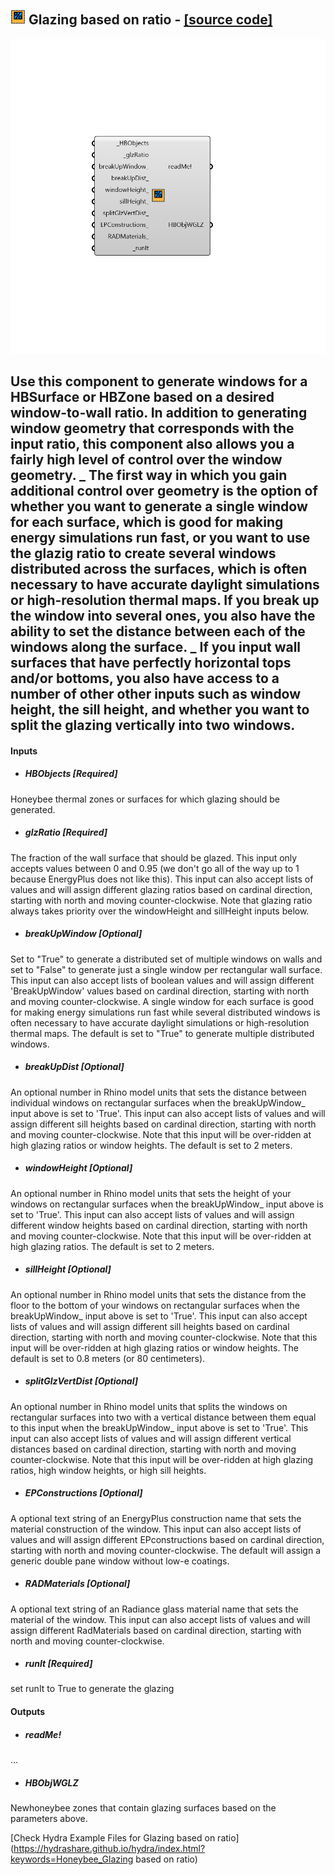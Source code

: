 ## ![](../../images/icons/Glazing_based_on_ratio.png) Glazing based on ratio - [[source code]](https://github.com/ladybug-tools/honeybee-legacy/tree/master/src/Honeybee_Glazing%20based%20on%20ratio.py)

![](../../images/components/Glazing_based_on_ratio.png)

Use this component to generate windows for a HBSurface or HBZone based on a desired window-to-wall ratio. In addition to generating window geometry that corresponds with the input ratio, this component also allows you a fairly high level of control over the window geometry.
 _
 The first way in which you gain additional control over geometry is the option of whether you want to generate a single window for each surface, which is good for making energy simulations run fast, or you want to use the glazig ratio to create several windows distributed across the surfaces, which is often necessary to have accurate daylight simulations or high-resolution thermal maps.
 If you break up the window into several ones, you also have the ability to set the distance between each of the windows along the surface.
 _
 If you input wall surfaces that have perfectly horizontal tops and/or bottoms, you also have access to a number of other other inputs such as window height, the sill height, and whether you want to split the glazing vertically into two windows.
 -
 

#### Inputs
* ##### HBObjects [Required]
Honeybee thermal zones or surfaces for which glazing should be generated.
* ##### glzRatio [Required]
The fraction of the wall surface that should be glazed.  This input only accepts values between 0 and 0.95 (we don't go all of the way up to 1 because EnergyPlus does not like this).  This input can also accept lists of values and will assign different glazing ratios based on cardinal direction, starting with north and moving counter-clockwise.  Note that glazing ratio always takes priority over the windowHeight and sillHeight inputs below.
* ##### breakUpWindow [Optional]
Set to "True" to generate a distributed set of multiple windows on walls and set to "False" to generate just a single window per rectangular wall surface.  This input can also accept lists of boolean values and will assign different 'BreakUpWindow' values based on cardinal direction, starting with north and moving counter-clockwise.  A single window for each surface is good for making energy simulations run fast while several distributed windows is often necessary to have accurate daylight simulations or high-resolution thermal maps. The default is set to "True" to generate multiple distributed windows.
* ##### breakUpDist [Optional]
An optional number in Rhino model units that sets the distance between individual windows on rectangular surfaces when the breakUpWindow_ input above is set to 'True'.  This input can also accept lists of values and will assign different sill heights based on cardinal direction, starting with north and moving counter-clockwise.  Note that this input will be over-ridden at high glazing ratios or window heights.  The default is set to 2 meters.
* ##### windowHeight [Optional]
An optional number in Rhino model units that sets the height of your windows on rectangular surfaces when the breakUpWindow_ input above is set to 'True'.  This input can also accept lists of values and will assign different window heights based on cardinal direction, starting with north and moving counter-clockwise.  Note that this input will be over-ridden at high glazing ratios. The default is set to 2 meters.
* ##### sillHeight [Optional]
An optional number in Rhino model units that sets the distance from the floor to the bottom of your windows on rectangular surfaces when the breakUpWindow_ input above is set to 'True'.  This input can also accept lists of values and will assign different sill heights based on cardinal direction, starting with north and moving counter-clockwise.  Note that this input will be over-ridden at high glazing ratios or window heights.  The default is set to 0.8 meters (or 80 centimeters).
* ##### splitGlzVertDist [Optional]
An optional number in Rhino model units that splits the windows on rectangular surfaces into two with a vertical distance between them equal to this input when the breakUpWindow_ input above is set to 'True'.  This input can also accept lists of values and will assign different vertical distances based on cardinal direction, starting with north and moving counter-clockwise.  Note that this input will be over-ridden at high glazing ratios, high window heights, or high sill heights.
* ##### EPConstructions [Optional]
A optional text string of an EnergyPlus construction name that sets the material construction of the window. This input can also accept lists of values and will assign different EPconstructions based on cardinal direction, starting with north and moving counter-clockwise.  The default will assign a generic double pane window without low-e coatings.
* ##### RADMaterials [Optional]
A optional text string of an Radiance glass material name that sets the material of the window. This input can also accept lists of values and will assign different RadMaterials based on cardinal direction, starting with north and moving counter-clockwise.
* ##### runIt [Required]
set runIt to True to generate the glazing

#### Outputs
* ##### readMe!
...
* ##### HBObjWGLZ
Newhoneybee zones that contain glazing surfaces based on the parameters above. 


[Check Hydra Example Files for Glazing based on ratio](https://hydrashare.github.io/hydra/index.html?keywords=Honeybee_Glazing based on ratio)